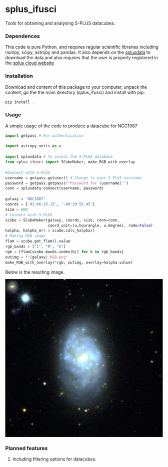 # splus_ifusci
Tools for obtaining and analysing S-PLUS datacubes.

### Dependences
This code is pure Python, and requires regular scientific libraries 
including numpy, scipy, astropy and pandas. It also depends on the
[splusdata](https://github.com/Schwarzam/splusdata) to download the data 
and also requires that the user is properly registered in the 
[splus cloud website](https://splus.cloud/)

### Installation
Download and content of this package to your computer, unpack the content,
go the the main directory (splus_ifusci) and install with pip:

```bash
pip install .
```
### Usage
A simple usage of the code to produce a datacube for NGC1087

```python
import getpass # For authentication

import astropy.units as u

import splusdata # To access the S-PLUS database
from splus_ifusci import SCubeMaker, make_RGB_with_overlay

#Connect with S-PLUS
username = getpass.getuser() # Change to your S-PLUS username
password = getpass.getpass(f"Password for {username}:")
conn = splusdata.connect(username, password)

galaxy = 'NGC1087'
coords = ['02:46:25.15', '-00:29:55.45']
size = 600
# Connect with S-PLUS
scube = SCubeMaker(galaxy, coords, size, conn=conn,
                   coord_unit=(u.hourangle, u.degree), redo=False)
halpha, halpha_err = scube.calc_halpha()
# Making RGB image
flam = scube.get_flam().value
rgb_bands = ["I", "R", "G"]
rgb = [flam[scube.bands.index(b)] for b in rgb_bands]
outimg = f"{galaxy}_RGB.png"
make_RGB_with_overlay(*rgb, outimg, overlay=halpha.value)
```
Below is the resulting image.

![NGC1087](./splus_ifusci/test/NGC1087_RGB.png)

### Planned features
1. Including filtering options for datacubes.